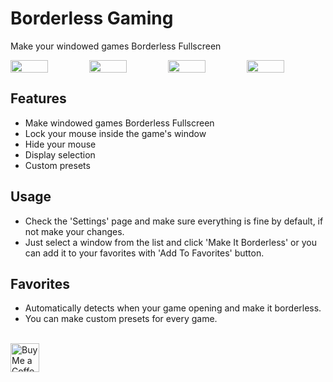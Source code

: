 # Borderless Gaming
Make your windowed games Borderless Fullscreen
<div style="display:flex">
  <img src="https://github.com/DDarknessOne/blg/assets/91283578/f6c36f77-ff57-4568-b91b-68033f7c29a2" width="48%"/>
  <img src="https://github.com/DDarknessOne/blg/assets/91283578/053a832a-3872-413f-8ecf-31e2de4ccfb1" width="48%"/>
  <img src="https://github.com/DDarknessOne/blg/assets/91283578/c173bbab-9578-434d-9dcf-d2a1cf9ec82b" width="48%"/>
  <img src="https://github.com/DDarknessOne/blg/assets/91283578/dd3d2fa0-3b13-48c0-be46-dec08ee7a277" width="48%"/>  
</div>

## Features
- Make windowed games Borderless Fullscreen
- Lock your mouse inside the game's window
- Hide your mouse
- Display selection
- Custom presets

## Usage
- Check the 'Settings' page and make sure everything is fine by default, if not make your changes.
- Just select a window from the list and click 'Make It Borderless' or you can add it to your favorites with 'Add To Favorites' button.

## Favorites
- Automatically detects when your game opening and make it borderless.
- You can make custom presets for every game.

<br/>
<a href='https://ko-fi.com/ddarknessone' target='_blank'><img height='35' style='border:0px;height:46px;' src='https://az743702.vo.msecnd.net/cdn/kofi3.png?v=0' border='0' alt='Buy Me a Coffee at ko-fi.com' />

